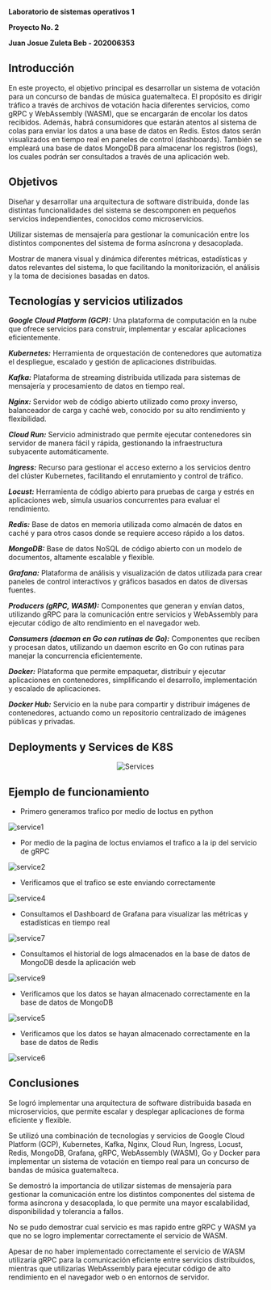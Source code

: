 
**Laboratorio de sistemas operativos 1**

**Proyecto No. 2**

**Juan Josue Zuleta Beb - 202006353**

## Introducción

En este proyecto, el objetivo principal es desarrollar un sistema de votación para un concurso de bandas de música guatemalteca. El propósito es dirigir tráfico a través de archivos de votación hacia diferentes servicios, como gRPC y WebAssembly (WASM), que se encargarán de encolar los datos recibidos. Además, habrá consumidores que estarán atentos al sistema de colas para enviar los datos a una base de datos en Redis. Estos datos serán visualizados en tiempo real en paneles de control (dashboards). También se empleará una base de datos MongoDB para almacenar los registros (logs), los cuales podrán ser consultados a través de una aplicación web.

## Objetivos

Diseñar y desarrollar una arquitectura de software distribuida, donde las distintas funcionalidades del sistema se descomponen en pequeños servicios independientes, conocidos como microservicios.

Utilizar sistemas de mensajería para gestionar la comunicación entre los distintos componentes del sistema de forma asíncrona y desacoplada.

Mostrar de manera visual y dinámica diferentes métricas, estadísticas y datos relevantes del sistema, lo que facilitando la monitorización, el análisis y la toma de decisiones basadas en datos.

## Tecnologías y servicios utilizados

***Google Cloud Platform (GCP):*** Una plataforma de computación en la nube que ofrece servicios para construir, implementar y escalar aplicaciones eficientemente.

***Kubernetes:*** Herramienta de orquestación de contenedores que automatiza el despliegue, escalado y gestión de aplicaciones distribuidas.

***Kafka:*** Plataforma de streaming distribuida utilizada para sistemas de mensajería y procesamiento de datos en tiempo real.

***Nginx:*** Servidor web de código abierto utilizado como proxy inverso, balanceador de carga y caché web, conocido por su alto rendimiento y flexibilidad.

***Cloud Run:*** Servicio administrado que permite ejecutar contenedores sin servidor de manera fácil y rápida, gestionando la infraestructura subyacente automáticamente.

***Ingress:*** Recurso para gestionar el acceso externo a los servicios dentro del clúster Kubernetes, facilitando el enrutamiento y control de tráfico.

***Locust:*** Herramienta de código abierto para pruebas de carga y estrés en aplicaciones web, simula usuarios concurrentes para evaluar el rendimiento.

***Redis:*** Base de datos en memoria utilizada como almacén de datos en caché y para otros casos donde se requiere acceso rápido a los datos.

***MongoDB:*** Base de datos NoSQL de código abierto con un modelo de documentos, altamente escalable y flexible.

***Grafana:*** Plataforma de análisis y visualización de datos utilizada para crear paneles de control interactivos y gráficos basados en datos de diversas fuentes.

***Producers (gRPC, WASM):*** Componentes que generan y envían datos, utilizando gRPC para la comunicación entre servicios y WebAssembly para ejecutar código de alto rendimiento en el navegador web.

***Consumers (daemon en Go con rutinas de Go):*** Componentes que reciben y procesan datos, utilizando un daemon escrito en Go con rutinas para manejar la concurrencia eficientemente.

***Docker:*** Plataforma que permite empaquetar, distribuir y ejecutar aplicaciones en contenedores, simplificando el desarrollo, implementación y escalado de aplicaciones.

***Docker Hub:*** Servicio en la nube para compartir y distribuir imágenes de contenedores, actuando como un repositorio centralizado de imágenes públicas y privadas.


## Deployments y Services de K8S

<div style="text-align:center">
  <img src="https://github.com/joshi-debb/SO1_1S2024_202006353/assets/87725718/be6edf8d-25d9-43b9-b80d-c8f5d237ec29" alt="Services">
</div>

## Ejemplo de funcionamiento

- Primero generamos trafico por medio de loctus en python

</div style="text-align:center">
  <img src="https://github.com/joshi-debb/SO1_1S2024_202006353/assets/87725718/b962b7d1-8fad-440e-b4fb-4991e2e8b835"
  alt="service1">
</div>

- Por medio de la pagina de loctus enviamos el trafico a la ip del servicio de gRPC

</div style="text-align:center">
  <img src="https://github.com/joshi-debb/SO1_1S2024_202006353/assets/87725718/73f2428e-5786-4118-bd17-859ca2a178af"
  alt="service2">
</div>

- Verificamos que el trafico se este enviando correctamente

</div style="text-align:center">
  <img src="https://github.com/joshi-debb/SO1_1S2024_202006353/assets/87725718/6d4e0851-0ef8-43e6-a3aa-015eb257fcb6"
  alt="service4">
</div>

- Consultamos el Dashboard de Grafana para visualizar las métricas y estadísticas en tiempo real

</div style="text-align:center">
  <img src="https://github.com/joshi-debb/SO1_1S2024_202006353/assets/87725718/7c79edc8-06a8-4c2f-a030-c2f9c82bebe3"
  alt="service7">
</div>

- Consultamos el historial de logs almacenados en la base de datos de MongoDB desde la aplicación web

</div style="text-align:center">
  <img src="https://github.com/joshi-debb/SO1_1S2024_202006353/assets/87725718/a05c7cb1-8f68-43c5-8943-f2d5486501a3"
  alt="service9">
</div>

- Verificamos que los datos se hayan almacenado correctamente en la base de datos de MongoDB

</div style="text-align:center">
  <img src="https://github.com/joshi-debb/SO1_1S2024_202006353/assets/87725718/68b007a7-8ec6-4088-9c76-1bc296f1c1db"
  alt="service5">
</div>

- Verificamos que los datos se hayan almacenado correctamente en la base de datos de Redis

</div style="text-align:center">
  <img src="https://github.com/joshi-debb/SO1_1S2024_202006353/assets/87725718/be800698-b8a6-4b0d-b3de-1a01f9f1b556"
  alt="service6">
</div>

## Conclusiones

Se logró implementar una arquitectura de software distribuida basada en microservicios, que permite escalar y desplegar aplicaciones de forma eficiente y flexible.

Se utilizó una combinación de tecnologías y servicios de Google Cloud Platform (GCP), Kubernetes, Kafka, Nginx, Cloud Run, Ingress, Locust, Redis, MongoDB, Grafana, gRPC, WebAssembly (WASM), Go y Docker para implementar un sistema de votación en tiempo real para un concurso de bandas de música guatemalteca.

Se demostró la importancia de utilizar sistemas de mensajería para gestionar la comunicación entre los distintos componentes del sistema de forma asíncrona y desacoplada, lo que permite una mayor escalabilidad, disponibilidad y tolerancia a fallos.

No se pudo demostrar cual servicio es mas rapido entre gRPC y WASM ya que no se logro implementar correctamente el servicio de WASM.

Apesar de no haber implementado correctamente el servicio de WASM utilizaría gRPC para la comunicación eficiente entre servicios distribuidos, mientras que utilizarías WebAssembly para ejecutar código de alto rendimiento en el navegador web o en entornos de servidor.



